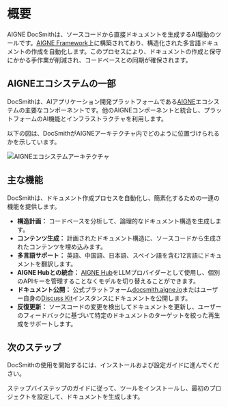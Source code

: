 # 概要

AIGNE DocSmithは、ソースコードから直接ドキュメントを生成するAI駆動のツールです。[AIGNE Framework](https://www.aigne.io/en/framework)上に構築されており、構造化された多言語ドキュメントの作成を自動化します。このプロセスにより、ドキュメントの作成と保守にかかる手作業が削減され、コードベースとの同期が確保されます。

## AIGNEエコシステムの一部

DocSmithは、AIアプリケーション開発プラットフォームである[AIGNE](https://www.aigne.io)エコシステムの主要なコンポーネントです。他のAIGNEコンポーネントと統合し、プラットフォームのAI機能とインフラストラクチャを利用します。

以下の図は、DocSmithがAIGNEアーキテクチャ内でどのように位置づけられるかを示しています。

![AIGNEエコシステムアーキテクチャ](https://docsmith.aigne.io/image-bin/uploads/def424c20bbdb3c77483894fe0e22819.png)

## 主な機能

DocSmithは、ドキュメント作成プロセスを自動化し、簡素化するための一連の機能を提供します。

*   **構造計画：** コードベースを分析して、論理的なドキュメント構造を生成します。
*   **コンテンツ生成：** 計画されたドキュメント構造に、ソースコードから生成されたコンテンツを埋め込みます。
*   **多言語サポート：** 英語、中国語、日本語、スペイン語を含む12言語にドキュメントを翻訳します。
*   **AIGNE Hubとの統合：** [AIGNE Hub](https://www.aigne.io/en/hub)をLLMプロバイダーとして使用し、個別のAPIキーを管理することなくモデルを切り替えることができます。
*   **ドキュメント公開：** 公式プラットフォーム[docsmith.aigne.io](https://docsmith.aigne.io/app/)またはユーザー自身の[Discuss Kit](https://www.arcblock.io/docs/web3-kit/en/discuss-kit)インスタンスにドキュメントを公開します。
*   **反復更新：** ソースコードの変更を検出してドキュメントを更新し、ユーザーのフィードバックに基づいて特定のドキュメントのターゲットを絞った再生成をサポートします。

## 次のステップ

DocSmithの使用を開始するには、インストールおよび設定ガイドに進んでください。

<x-card data-title="次へ：はじめに" data-href="/getting-started" data-icon="lucide:arrow-right-circle" data-cta="ガイドを開始">
  ステップバイステップのガイドに従って、ツールをインストールし、最初のプロジェクトを設定して、ドキュメントを生成します。
</x-card>